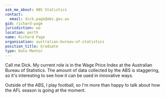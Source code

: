 ```yaml
---
ask_me_about: ABS Statistics
contact:
  email: dick.page@abs.gov.au
gid: richard-page
jurisdiction: wa
location: perth
name: Richard Page
organisation: australian-bureau-of-statistics
position_title: Graduate
type: Data Mentor
---
```


Call me Dick. My current role is in the Wage Price Index at the Australian Bureau of Statistics. The amount of data collected by the ABS is staggering, so it's interesting to see how it can be used in innovative ways.

Outside of the ABS, I play football, so I'm more than happy to talk about how the AFL season is going at the moment.